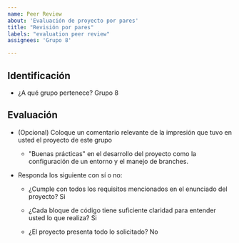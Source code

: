 ```yaml
---
name: Peer Review
about: 'Evaluación de proyecto por pares'
title: "Revisión por pares"
labels: "evaluation peer review"
assignees: 'Grupo 8'

---
```


<!--Responde las preguntas presentadas para realizar la revisión por pares (peer review) y completa el título del issue con las iniciales de tu nombre.-->

## Identificación
* ¿A qué grupo pertenece?
  Grupo 8
## Evaluación
* (Opcional) Coloque un comentario relevante de la impresión que tuvo en usted el proyecto de este grupo
   - "Buenas prácticas" en el desarrollo del proyecto como la configuración de un entorno y el manejo de branches.
  
* Responda los siguiente con sí o no:
  - ¿Cumple con todos los requisitos mencionados en el enunciado del proyecto?
    Si
    
  - ¿Cada bloque de código tiene suficiente claridad para entender usted lo que realiza?
    Si
    
  - ¿El proyecto presenta todo lo solicitado? 
    No

